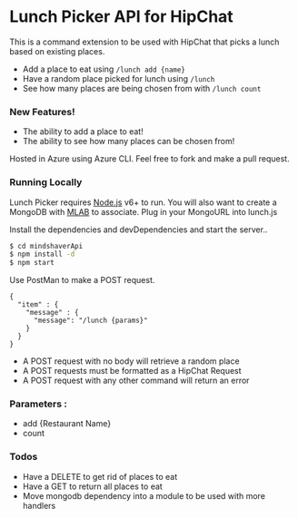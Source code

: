 # Lunch Picker API for HipChat

This is a command extension to be used with HipChat that picks a lunch based on existing places.
  - Add a place to eat using `/lunch add {name}`
  - Have a random place picked for lunch using `/lunch`
  - See how many places are being chosen from with `/lunch count`

### New Features!

  - The ability to add a place to eat!
  - The ability to see how many places can be chosen from!

Hosted in Azure using Azure CLI.
Feel free to fork and make a pull request.

### Running Locally
Lunch Picker requires [Node.js](https://nodejs.org/) v6+ to run.
You will also want to create a MongoDB with [MLAB](https://mlab.com/) to associate.
Plug in your MongoURL into lunch.js

Install the dependencies and devDependencies and start the server..

```sh
$ cd mindshaverApi
$ npm install -d
$ npm start
```

Use PostMan to make a POST request.

```
{
  "item" : {
    "message" : {
      "message": "/lunch {params}"
    }
  }
}
```
- A POST request with no body will retrieve a random place
- A POST requests must be formatted as a HipChat Request
- A POST request with any other command will return an error

### Parameters : 
- add {Restaurant Name}
- count

### Todos
 - Have a DELETE to get rid of places to eat
 - Have a GET to return all places to eat
 - Move mongodb dependency into a module to be used with more handlers